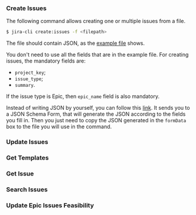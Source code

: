 ### Create Issues

The following command allows creating one or multiple issues from a file.

```bash
$ jira-cli create:issues -f <filepath> 
```

The file should contain JSON, as the [example file](./../file.json) shows.

You don't need to use all the fields that are in the example file. For creating issues, the mandatory fields are: 
- `project_key`;
- `issue_type`;
- `summary`.

If the issue type is Epic, then `epic_name` field is also mandatory.

Instead of writing JSON by yourself, you can follow this [link](t.ly/BGRx). It sends you to a JSON Schema Form, that will generate the JSON according to the fields you fill in. Then you just need to copy the JSON generated in the `formData` box to the file you will use in the command.


### Update Issues



### Get Templates

### Get Issue

### Search Issues

### Update Epic Issues Feasibility
